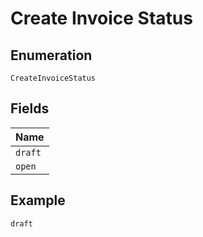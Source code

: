 
# Create Invoice Status

## Enumeration

`CreateInvoiceStatus`

## Fields

| Name |
|  --- |
| `draft` |
| `open` |

## Example

```
draft
```

